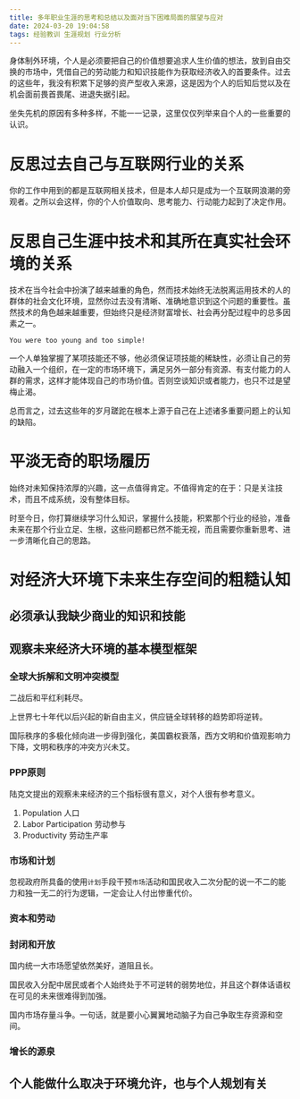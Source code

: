 ```yaml
---
title: 多年职业生涯的思考和总结以及面对当下困难局面的展望与应对
date: 2024-03-20 19:04:58
tags: 经验教训 生涯规划 行业分析
---
```


身体制外环境，个人是必须要把自己的价值想要追求人生价值的想法，放到自由交换的市场中，凭借自己的劳动能力和知识技能作为获取经济收入的首要条件。过去的这些年，我没有积累下足够的资产型收入来源，这是因为个人的后知后觉以及在机会面前畏首畏尾、进退失据引起。

坐失先机的原因有多种多样，不能一一记录，这里仅仅列举来自个人的一些重要的认识。

# 反思过去自己与互联网行业的关系

你的工作中用到的都是互联网相关技术，但是本人却只是成为一个互联网浪潮的旁观者。之所以会这样，你的个人价值取向、思考能力、行动能力起到了决定作用。

# 反思自己生涯中技术和其所在真实社会环境的关系

技术在当今社会中扮演了越来越重的角色，然而技术始终无法脱离运用技术的人的群体的社会文化环境，显然你过去没有清晰、准确地意识到这个问题的重要性。虽然技术的角色越来越重要，但始终只是经济财富增长、社会再分配过程中的总多因素之一。

`You were too young and too simple!`

一个人单独掌握了某项技能还不够，他必须保证项技能的稀缺性，必须让自己的劳动融入一个组织，在一定的市场环境下，满足另外一部分有资源、有支付能力的人群的需求，这样才能体现自己的市场价值。否则空谈知识或者能力，也只不过是望梅止渴。

总而言之，过去这些年的岁月蹉跎在根本上源于自己在上述诸多重要问题上的认知的缺陷。

# 平淡无奇的职场履历

始终对未知保持浓厚的兴趣，这一点值得肯定。不值得肯定的在于：只是关注技术，而且不成系统，没有整体目标。

时至今日，你打算继续学习什么知识，掌握什么技能，积累那个行业的经验，准备未来在那个行业立足、生根，这些问题都已然不能无视，而且需要你重新思考、进一步清晰化自己的思路。

# 对经济大环境下未来生存空间的粗糙认知

## 必须承认我缺少商业的知识和技能

## 观察未来经济大环境的基本模型框架

### 全球大拆解和文明冲突模型

二战后和平红利耗尽。

上世界七十年代以后兴起的新自由主义，供应链全球转移的趋势即将逆转。

国际秩序的多极化倾向进一步得到强化，美国霸权衰落，西方文明和价值观影响力下降，文明和秩序的冲突方兴未艾。

### PPP原则

陆克文提出的观察未来经济的三个指标很有意义，对个人很有参考意义。

1. Population 人口
2. Labor Participation 劳动参与
3. Productivity 劳动生产率

### 市场和计划

忽视政府所具备的使用`计划`手段干预`市场`活动和国民收入二次分配的说一不二的能力和独一无二的行为逻辑，一定会让人付出惨重代价。

### 资本和劳动

### 封闭和开放

国内统一大市场愿望依然美好，道阻且长。

国民收入分配中居民或者个人始终处于不可逆转的弱势地位，并且这个群体话语权在可见的未来很难得到加强。

国内市场存量斗争。一句话，就是要小心翼翼地动脑子为自己争取生存资源和空间。

### 增长的源泉






## 个人能做什么取决于环境允许，也与个人规划有关
